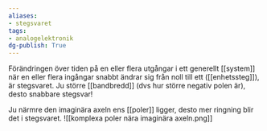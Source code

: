 ```yaml
---
aliases: 
- stegsvaret
tags: 
- analogelektronik
dg-publish: True
---
```

Förändringen över tiden på en eller flera utgångar i ett generellt [[system]] när en eller flera ingångar snabbt ändrar sig från noll till ett ([[enhetssteg]]), är stegsvaret. Ju större [[bandbredd]] (dvs hur större negativ polen är), desto snabbare stegsvar!


Ju närmre den imaginära axeln ens [[poler]] ligger, desto mer ringning blir det i stegsvaret. 
![[komplexa poler nära imaginära axeln.png]]